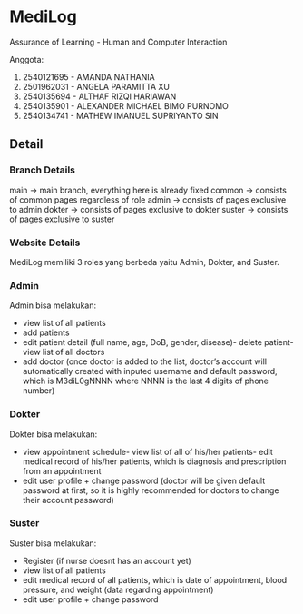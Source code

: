 # MediLog

Assurance of Learning - Human and Computer Interaction

Anggota:
1. 2540121695 - AMANDA NATHANIA
2. 2501962031 - ANGELA PARAMITTA XU
3. 2540135694 - ALTHAF RIZQI HARIAWAN
4. 2540135901 - ALEXANDER MICHAEL BIMO PURNOMO
5. 2540134741 - MATHEW IMANUEL SUPRIYANTO SIN

## Detail
### Branch Details
main -> main branch, everything here is already fixed
common -> consists of common pages regardless of role
admin -> consists of pages exclusive to admin
dokter -> consists of pages exclusive to dokter
suster -> consists of pages exclusive to suster


### Website Details
MediLog memiliki 3 roles yang berbeda yaitu Admin, Dokter, and Suster.

### Admin
Admin bisa melakukan:
- view list of all patients
- add patients
- edit patient detail (full name, age, DoB, gender, disease)- delete patient- view list of all doctors
- add doctor (once doctor is added to the list, doctor’s account will automatically created with inputed username and default password, which is M3diL0gNNNN where NNNN is the last 4 digits of phone number)

### Dokter
Dokter bisa melakukan:
- view appointment schedule- view list of all of his/her patients- edit medical record of his/her patients, which is diagnosis and prescription from an appointment
- edit user profile + change password (doctor will be given default password at first, so it is highly recommended for doctors to change their account password)

### Suster
Suster bisa melakukan:
- Register (if nurse doesnt has an account yet)
- view list of all patients
- edit medical record of all patients, which is date of appointment, blood pressure, and weight (data regarding appointment)
- edit user profile + change password